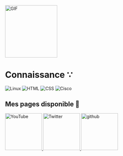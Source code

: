 #
<img height="170px" alt="GIF" src="https://thumbs.gfycat.com/ComplexUnderstatedGuanaco-size_restricted.gif" />



# Connaissance ∵

<img alt="Linux" src="https://img.shields.io/badge/Linux-FCC624?style=for-the-badge&logo=linux&logoColor=black"> <img alt="HTML" src="https://i.imgur.com/V9Y95DO_d.webp?maxwidth=760&fidelity=grand"> <img alt="CSS" src="https://i.imgur.com/C9Bif3O_d.webp?maxwidth=760&fidelity=grand"> <img alt="Cisco" src="https://i0.wp.com/filecr.com/wp-content/uploads/2020/10/Cisco-Packet-Tracer.png"> 

<h2> Mes pages disponible 🔎</h2>

<p float="left">

<a href="https://www.youtube.com/channel/UCjLKyO251-dxAZzaOwZAquA" title="Redirect to YouTube">
    <img src="/assets/youtube.png" width="120" alt="YouTube" />
  </a>
  
  <a href="https://twitter.com/showzur" title="Redirect to Twitter">
    <img src="/assets/twitter.png" width="120" alt="Twitter" />
  </a>
  
  <a href="https://github.com/TomDfr" title="Redirect to Github">
    <img src="/assets/github.png" width="120" alt="github" />
  </a>

</p>
